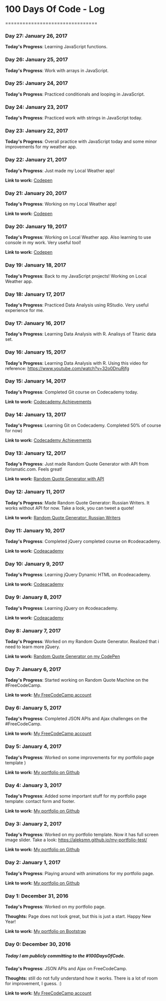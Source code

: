 # 100 Days Of Code - Log
================================

### Day 27: January 26, 2017 

**Today's Progress**: Learning JavaScript functions.


### Day 26: January 25, 2017 

**Today's Progress**: Work with arrays in JavaScript.


### Day 25: January 24, 2017 

**Today's Progress**: Practiced conditionals and looping in JavaScript.


### Day 24: January 23, 2017 

**Today's Progress**: Practiced work with strings in JavaScript today.

### Day 23: January 22, 2017 

**Today's Progress**: Overall practice with JavaScript today and some minor improvements for my weather app. 


### Day 22: January 21, 2017 

**Today's Progress**: Just made my Local Weather app!

**Link to work:** [Codepen](http://codepen.io/aleksmn/full/pRebox/)


### Day 21: January 20, 2017 

**Today's Progress**: Working on my Local Weather app!

**Link to work:** [Codepen](http://codepen.io/aleksmn/pen/zNNxKP?editors=0012)

### Day 20: January 19, 2017 

**Today's Progress**: Working on Local Weather app. Also learning to use console in my work. Very useful tool!

**Link to work:** [Codepen](http://codepen.io/aleksmn/pen/zNNxKP?editors=0012)


### Day 19: January 18, 2017 

**Today's Progress**: Back to my JavaScript projects! Working on Local Weather app.


### Day 18: January 17, 2017 

**Today's Progress**: Practiced Data Analysis using RStudio. Very useful experience for me.


### Day 17: January 16, 2017 

**Today's Progress**: Learning Data Analysis with R. Analisys of Titanic data set.


### Day 16: January 15, 2017 

**Today's Progress**: Learning Data Analysis with R. Using this video for reference: https://www.youtube.com/watch?v=32o0DnuRjfg


### Day 15: January 14, 2017 

**Today's Progress**: Completed Git course on Codecademy today.

**Link to work:** [Codecademy Achievements](https://www.codecademy.com/users/microJumper20723/achievements)


### Day 14: January 13, 2017 

**Today's Progress**: Learning Git on Codecademy. Completed 50% of course for now)

**Link to work:** [Codecademy Achievements](https://www.codecademy.com/users/microJumper20723/achievements)


### Day 13: January 12, 2017 

**Today's Progress**: Just made Random Quote Generator with API from forismatic.com. Feels great!

**Link to work:** [Random Quote Generator with API](http://codepen.io/aleksmn/full/wgGreO/)


### Day 12: January 11, 2017 

**Today's Progress**: Made Random Quote Generator: Russian Writers. It works without API for now. Take a look, you can tweet a quote!

**Link to work:** [Random Quote Generator: Russian Writers](http://codepen.io/aleksmn/full/NdqXEK/)


### Day 11: January 10, 2017 

**Today's Progress**: Completed jQuery completed course on #codeacademy.

**Link to work:** [Codeacademy](https://www.codecademy.com/learn/jquery)


### Day 10: January 9, 2017 

**Today's Progress**: Learning jQuery Dynamic HTML on #codeacademy.

**Link to work:** [Codeacademy](https://www.codecademy.com/learn/jquery)


### Day 9: January 8, 2017 

**Today's Progress**: Learning jQuery on #codeacademy.

**Link to work:** [Codeacademy](https://www.codecademy.com/learn/jquery)


### Day 8: January 7, 2017 

**Today's Progress**: Worked on my Random Quote Generator. Realized that i need to learn more jQuery.

**Link to work:** [Random Quote Generator on my CodePen](http://codepen.io/aleksmn/full/NdqXEK/)

### Day 7: January 6, 2017 

**Today's Progress**: Started working on Random Quote Machine on the #FreeCodeCamp.

**Link to work:** [My FreeCodeCamp account](https://www.freecodecamp.com/aleksmn)

### Day 6: January 5, 2017 

**Today's Progress**: Completed JSON APIs and Ajax challenges on the #FreeCodeCamp.

**Link to work:** [My FreeCodeCamp account](https://www.freecodecamp.com/aleksmn)

### Day 5: January 4, 2017 

**Today's Progress**: Worked on some improvements for my portfolio page template )

**Link to work:** [My portfolio on Github](https://aleksmn.github.io/my-portfolio-test/)

### Day 4: January 3, 2017 

**Today's Progress**: Added some important stuff for my portfolio page template: contact form and footer.

**Link to work:** [My portfolio on Github](https://aleksmn.github.io/my-portfolio-test/)

### Day 3: January 2, 2017 

**Today's Progress**: Worked on my portfolio template. Now it has full screen image slider. Take a look: https://aleksmn.github.io/my-portfolio-test/

**Link to work:** [My portfolio on Github](https://aleksmn.github.io/my-portfolio-test/)

### Day 2: January 1, 2017 

**Today's Progress**: Playing around with animations for my portfolio page.

**Link to work:** [My portfolio on Github](https://aleksmn.github.io/my-portfolio-test/)

### Day 1: December 31, 2016 

**Today's Progress**: Worked on my portfolio page.

**Thoughts:** Page does not look great, but this is just a start. Happy New Year!

**Link to work:** [My portfolio on Bootstrap](https://codepen.io/aleksmn/pen/LxPZQe?editors=1000)

### Day 0: December 30, 2016 
##### Today I am publicly committing to the #100DaysOfCode.

**Today's Progress**: JSON APIs and Ajax on FreeCodeCamp.

**Thoughts:** still do not fully understand how it works. There is a lot of room for improvement, I guess. :)

**Link to work:** [My FreeCodeCamp account](https://www.freecodecamp.com/aleksmn)
